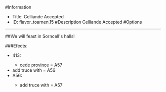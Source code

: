 #Information
 - Title: Celliande Accepted
 - ID: flavor_toarnen.15
#Description
Celliande Accepted
#Options

___
##We will feast in Sorncell's halls!

###Efects:<ul><li>413:</li><ul><li>cede province = A57</li></ul><li>add truce with = A56</li><li>A56:</li><ul><li>add truce with = A57</li></ul></ul>
